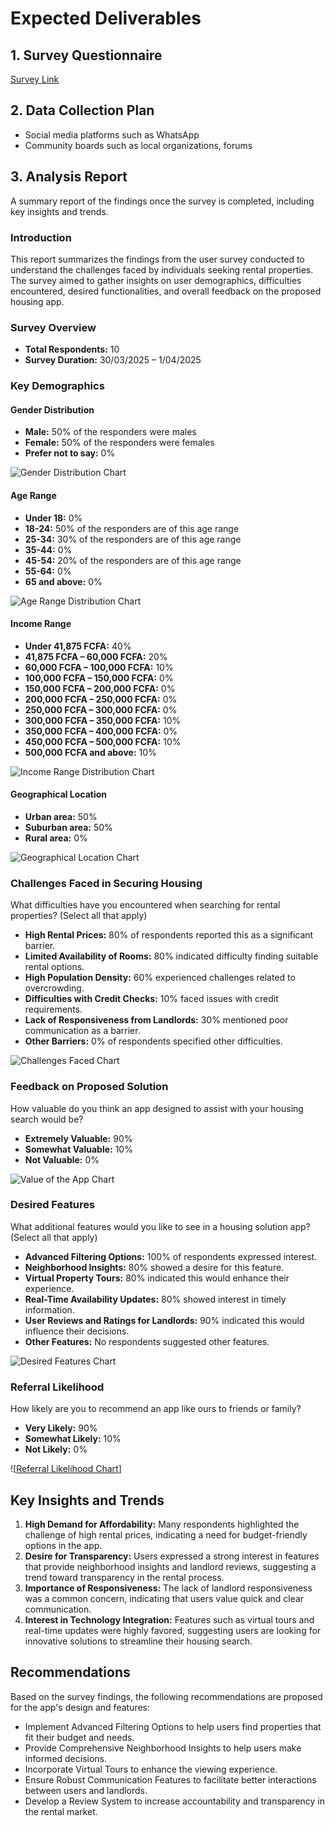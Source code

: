# Expected Deliverables

## 1. Survey Questionnaire
[Survey Link](https://docs.google.com/forms/d/e/1FAIpQLSepxXy1k-g4GlGRR0diLpj5B4m2pSrbl-8uGjutY8P2q4z6eQ/viewform?usp=header)

## 2. Data Collection Plan
- Social media platforms such as WhatsApp
- Community boards such as local organizations, forums

## 3. Analysis Report
A summary report of the findings once the survey is completed, including key insights and trends.

### Introduction
This report summarizes the findings from the user survey conducted to understand the challenges faced by individuals seeking rental properties. The survey aimed to gather insights on user demographics, difficulties encountered, desired functionalities, and overall feedback on the proposed housing app.

### Survey Overview
- **Total Respondents:** 10
- **Survey Duration:** 30/03/2025 – 1/04/2025

### Key Demographics

#### Gender Distribution
- **Male:** 50% of the responders were males
- **Female:** 50% of the responders were females
- **Prefer not to say:** 0%

![Gender Distribution Chart](../documentation/image/basic_user_info.png)

#### Age Range
- **Under 18:** 0%
- **18-24:** 50% of the responders are of this age range
- **25-34:** 30% of the responders are of this age range
- **35-44:** 0%
- **45-54:** 20% of the responders are of this age range
- **55-64:** 0%
- **65 and above:** 0%

![Age Range Distribution Chart](../documentation/image/age_range.png) 

#### Income Range
- **Under 41,875 FCFA:** 40%
- **41,875 FCFA – 60,000 FCFA:** 20%
- **60,000 FCFA – 100,000 FCFA:** 10%
- **100,000 FCFA – 150,000 FCFA:** 0%
- **150,000 FCFA – 200,000 FCFA:** 0%
- **200,000 FCFA – 250,000 FCFA:** 0%
- **250,000 FCFA – 300,000 FCFA:** 0%
- **300,000 FCFA – 350,000 FCFA:** 10%
- **350,000 FCFA – 400,000 FCFA:** 0%
- **450,000 FCFA – 500,000 FCFA:** 10%
- **500,000 FCFA and above:** 10%

![Income Range Distribution Chart](../documentation/image/income_range.png)

#### Geographical Location
- **Urban area:** 50%
- **Suburban area:** 50%
- **Rural area:** 0%

![Geographical Location Chart](../documentation/image/geographicallocation.png)

### Challenges Faced in Securing Housing
What difficulties have you encountered when searching for rental properties? (Select all that apply)
- **High Rental Prices:** 80% of respondents reported this as a significant barrier.
- **Limited Availability of Rooms:** 80% indicated difficulty finding suitable rental options.
- **High Population Density:** 60% experienced challenges related to overcrowding.
- **Difficulties with Credit Checks:** 10% faced issues with credit requirements.
- **Lack of Responsiveness from Landlords:** 30% mentioned poor communication as a barrier.
- **Other Barriers:** 0% of respondents specified other difficulties.

![Challenges Faced Chart](../documentation/image/difficulties.png)

### Feedback on Proposed Solution
How valuable do you think an app designed to assist with your housing search would be?
- **Extremely Valuable:** 90%
- **Somewhat Valuable:** 10%
- **Not Valuable:** 0%

![Value of the App Chart](../documentation/image/howvaluable.png)

### Desired Features
What additional features would you like to see in a housing solution app? (Select all that apply)
- **Advanced Filtering Options:** 100% of respondents expressed interest.
- **Neighborhood Insights:** 80% showed a desire for this feature.
- **Virtual Property Tours:** 80% indicated this would enhance their experience.
- **Real-Time Availability Updates:** 80% showed interest in timely information.
- **User Reviews and Ratings for Landlords:** 90% indicated this would influence their decisions.
- **Other Features:** No respondents suggested other features.

![Desired Features Chart](../documentation/image/additionalfeatures)

### Referral Likelihood
How likely are you to recommend an app like ours to friends or family?
- **Very Likely:** 90%
- **Somewhat Likely:** 10%
- **Not Likely:** 0%

![[Referral Likelihood Chart](../documentation/image/referal.png)]

## Key Insights and Trends
1. **High Demand for Affordability:** Many respondents highlighted the challenge of high rental prices, indicating a need for budget-friendly options in the app.
2. **Desire for Transparency:** Users expressed a strong interest in features that provide neighborhood insights and landlord reviews, suggesting a trend toward transparency in the rental process.
3. **Importance of Responsiveness:** The lack of landlord responsiveness was a common concern, indicating that users value quick and clear communication.
4. **Interest in Technology Integration:** Features such as virtual tours and real-time updates were highly favored, suggesting users are looking for innovative solutions to streamline their housing search.

## Recommendations
Based on the survey findings, the following recommendations are proposed for the app's design and features:
- Implement Advanced Filtering Options to help users find properties that fit their budget and needs.
- Provide Comprehensive Neighborhood Insights to help users make informed decisions.
- Incorporate Virtual Tours to enhance the viewing experience.
- Ensure Robust Communication Features to facilitate better interactions between users and landlords.
- Develop a Review System to increase accountability and transparency in the rental market.